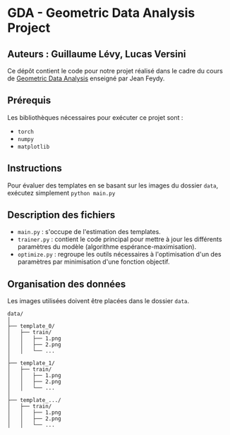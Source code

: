 # GDA - Geometric Data Analysis Project

## Auteurs : Guillaume Lévy, Lucas Versini

Ce dépôt contient le code pour notre projet réalisé dans le cadre du cours de [Geometric Data Analysis](https://www.jeanfeydy.com/Teaching/index.html) enseigné par Jean Feydy.

## Prérequis
Les bibliothèques nécessaires pour exécuter ce projet sont :
- `torch`
- `numpy`
- `matplotlib`

## Instructions
Pour évaluer des templates en se basant sur les images du dossier `data`, exécutez simplement `python main.py`

## Description des fichiers
- `main.py` : s'occupe de l'estimation des templates.
- `trainer.py` : contient le code principal pour mettre à jour les différents paramètres du modèle (algorithme espérance-maximisation).
- `optimize.py` : regroupe les outils nécessaires à l'optimisation d'un des paramètres par minimisation d'une fonction objectif.

## Organisation des données
Les images utilisées doivent être placées dans le dossier `data`.
```
data/
│
├── template_0/
│   ├── train/
│   │   ├── 1.png
│   │   ├── 2.png
│   │   └── ...
│
├── template_1/
│   ├── train/
│   │   ├── 1.png
│   │   ├── 2.png
│   │   └── ...
│
├── template_.../
│   ├── train/
│   │   ├── 1.png
│   │   ├── 2.png
│   │   └── ...
```
